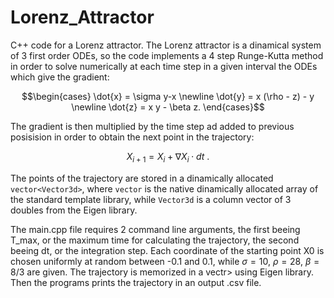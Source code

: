 # Lorenz_Attractor
C++ code for a Lorenz attractor. The Lorenz attractor is a dinamical system of 3 first order ODEs, so the code implements a 4 step Runge-Kutta method in order to solve numerically at each time step in a given interval the ODEs which give the gradient:

$$\begin{cases} \dot{x} = \sigma y-x \newline \dot{y} = x (\rho - z) - y \newline \dot{z} = x y - \beta z. \end{cases}$$

The gradient is then multiplied by the time step ad added to previous posisision in order to obtain the next point in the trajectory:

$$ X_{i+1} = X_{i} + \nabla X_i \cdot dt \ .$$

The points of the trajectory are stored in a dinamically allocated `vector<Vector3d>`, where `vector` is the native dinamically allocated array of the standard template library, while `Vector3d` is a column vector of 3 doubles from the Eigen library. 

The main.cpp file requires 2 command line arguments, the first beeing T_max, or the maximum time for calculating the trajectory, the second beeing dt, or the integration step. 
Each coordinate of the starting point X0 is chosen uniformly at random between -0.1 and 0.1, while $\sigma = 10$, $\rho = 28$, $\beta = 8/3$ are given.
The trajectory is memorized in a vectr<Vector3d>> using Eigen library. Then the programs prints the trajectory in an output .csv file.
